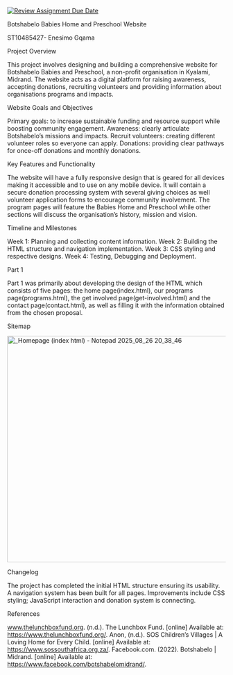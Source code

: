 [![Review Assignment Due Date](https://classroom.github.com/assets/deadline-readme-button-22041afd0340ce965d47ae6ef1cefeee28c7c493a6346c4f15d667ab976d596c.svg)](https://classroom.github.com/a/oiFBHqR2) 

Botshabelo Babies Home and Preschool Website

ST10485427- Enesimo Gqama 

Project Overview

This project involves designing and building a comprehensive website for Botshabelo Babies and Preschool, a non-profit organisation in Kyalami, Midrand. The website acts as a digital platform for raising awareness, accepting donations, recruiting volunteers and providing information about organisations programs and impacts.

Website Goals and Objectives 

Primary goals: to increase sustainable funding and resource support while boosting community engagement.
Awareness: clearly articulate Botshabelo’s missions and impacts.
Recruit volunteers: creating different volunteer roles so everyone can apply. 
Donations: providing clear pathways for once-off donations and monthly donations. 

Key Features and Functionality

The website will have a fully responsive design that is geared for all devices making it accessible and to use on any mobile device. It will contain a secure donation processing system with several giving choices as well volunteer application forms to encourage community involvement. The program pages will feature the Babies Home and Preschool while other sections will discuss the organisation’s history, mission and vision. 

Timeline and Milestones 

Week 1: Planning and collecting content information.
Week 2: Building the HTML structure and navigation implementation.
Week 3: CSS styling and respective designs. 
Week 4: Testing, Debugging and Deployment.

Part 1

Part 1 was primarily about developing the design of the HTML which consists of five pages: the home page(index.html), our programs page(programs.html), the get involved page(get-involved.html) and the contact page(contact.html), as well as filling it with the information obtained from the chosen proposal. 

Sitemap 

 <img width="772" height="521" alt="_Homepage (index html) - Notepad 2025_08_26 20_38_46" src="https://github.com/user-attachments/assets/089ccd24-acb2-453c-9b6d-b4467f3de1e3" />

Changelog

The project has completed the initial HTML structure ensuring its usability. A navigation system has been built for all pages. Improvements include CSS styling; JavaScript interaction and donation system is connecting.

References 

www.thelunchboxfund.org. (n.d.). The Lunchbox Fund. [online] Available at: https://www.thelunchboxfund.org/.
Anon, (n.d.). SOS Children’s Villages | A Loving Home for Every Child. [online] Available at: https://www.sossouthafrica.org.za/.
Facebook.com. (2022). Botshabelo | Midrand. [online] Available at: https://www.facebook.com/botshabelomidrand/. 
